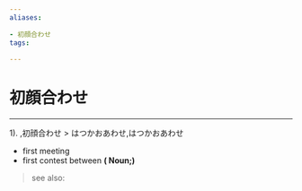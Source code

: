 ```yaml
---
aliases:
    
- 初顔合わせ
tags:
    
---
```


# 初顔合わせ
---
1).
,初顔合わせ > はつかおあわせ,はつかおあわせ

- first meeting
- first contest between
**( Noun;)**
> see also: 
            